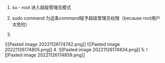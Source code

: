 1. su - root 进入超级管理员模式

2. sudo command 为这条command赋予超级管理员权限（because root用户太危险）

3. 
![[Pasted image 20221126174742.png]]
![[Pasted image 20221126174805.png]]
4. 
![[Pasted image 20221126174834.png]]
5.  ![[Pasted image 20221126174859.png]]
